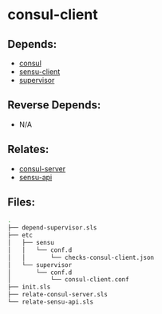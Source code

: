 # consul-client

## Depends:

  -  [consul](/salt/consul)
  -  [sensu-client](/salt/sensu-client)
  -  [supervisor](/salt/supervisor)

## Reverse Depends:

  -  N/A

## Relates:

  -  [consul-server](/salt/consul-server)
  -  [sensu-api](/salt/sensu-api)

## Files:

```bash
.
├── depend-supervisor.sls
├── etc
│   ├── sensu
│   │   └── conf.d
│   │       └── checks-consul-client.json
│   └── supervisor
│       └── conf.d
│           └── consul-client.conf
├── init.sls
├── relate-consul-server.sls
└── relate-sensu-api.sls
```
